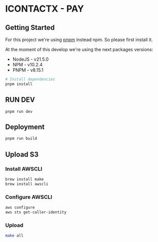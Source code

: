# ICONTACTX - PAY

## Getting Started

For this project we're using [pnpm](https://pnpm.io/es/installation) instead npm. So please first install it.

At the moment of this develop we're using the next packages versions:

-   NodeJS - v21.5.0
-   NPM - v10.2.4
-   PNPM - v8.15.1

```bash
# Install dependencies
pnpm install
```

## RUN DEV
```
pnpm run dev
```

## Deployment
```bash
pnpm run build
```

## Upload S3

### Install AWSCLI
```bash
brew install make
brew install awscli
```

### Configure AWSCLI
```bash
aws configure
aws sts get-caller-identity
```

### Upload
```bash
make all
```
